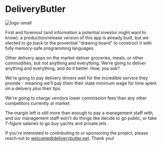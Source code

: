 # DeliveryButler

![logo-small](https://github.com/user-attachments/assets/48b7fa1d-3c74-41f1-9e4d-c28dd6a630bd)

First and foremost (and information a potential investor might want to know): a production/release version of this app is already built, but we elected to go back to the proverbial "drawing board" to construct it with fully memory-safe programming languages. 

Other delivery apps on the market deliver groceries, meals, or other commodities, but not anything and everything. We're going to deliver anything and everything, and do it better. How, you ask? 

We're going to pay delivery drivers well for the incredible service they provide - meaning we'll pay them their state minimum wage for time spent on a delivery *plus* their tips. 

We're going to charge vendors lower commission fees than any other competitors currently at market. 

The margin left is still more than enough to pay a management staff with, and our management staff won't do things like decide to go public, or take 7-figure salaries to go buy yachts and private jets. 

If you're interested in contributing to or sponsoring the project, please reach out to welcome@deliverybutler.net. Thank you! 
